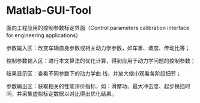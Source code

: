 # Matlab-GUI-Tool
面向工程应用的控制参数标定界面（Control parameters calibration interface for engineering applications）

参数输入区：改变车辆自身参数或相关动力学参数，如车重、坡度、传动比等；

控制参数输入区：进行本文算法的优化计算，得到应用于动力学问题的控制参数；

结果显示区：查看不同参数下的动力学曲 线，并放大缩小观看各阶段细节；

参数输出区：获取相关的性能评价指标，如：滑摩功、最大冲击度、起步换挡时间，并采集虚拟标定数据以对比得出优化结果。
